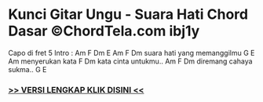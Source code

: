 
 # Kunci Gitar Ungu - Suara Hati Chord Dasar ©ChordTela.com ibj1y


Capo di fret 5 Intro : Am F Dm E Am F Dm suara hati yang memanggilmu G E Am menyerukan kata F Dm kata cinta untukmu.. Am F Dm diremang cahaya sukma.. G E

###  <a href="https://shortlighzx.web.app?sq=Kunci Gitar Ungu - Suara Hati Chord Dasar ©ChordTela.com"> >> VERSI LENGKAP KLIK DISINI << </a>
